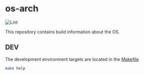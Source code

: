 # os-arch

![Lint](https://github.com/AndreasAugustin/os-arch/workflows/Lint/badge.svg)

This repository contains build information about the OS.

## DEV

The development environment targets are located in the [Makefile](Makefile)

```bash
make help
```
